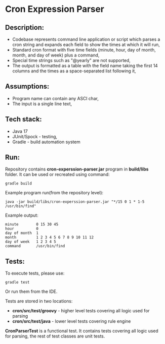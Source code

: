 # Cron Expression Parser

## Description:
- Codebase represents command line application or script which parses a cron string and expands each field
  to show the times at which it will run,
- Standard cron format with five time fields (minute, hour, day of
  month, month, and day of week) plus a command,
- Special time strings such as "@yearly" are not supported,
- The output is formatted as a table with the field name taking the first 14 columns and
  the times as a space-separated list following it,

## Assumptions:
- Program name can contain any ASCI char,
- The input is a single line text,

## Tech stack:
- Java 17
- JUnit/Spock - testing,
- Gradle - build automation system

## Run:
Repository contains **cron-experssion-parser.jar** program in **build/libs** folder.
It can be used or recreated using command:
```
gradle build
```

Example program run(from the repository level):
```
java -jar build/libs/cron-experssion-parser.jar "*/15 0 1 * 1-5 /usr/bin/find" 
```

Example output:
```
minute        0 15 30 45
hour          0
day of month  1
month         1 2 3 4 5 6 7 8 9 10 11 12
day of week   1 2 3 4 5
command       /usr/bin/find

```

## Tests:
To execute tests, please use:
```
gradle test
```
Or run them from the IDE. 

Tests are stored in two locations:
- **cron/src/test/groovy** - higher level tests covering all logic used for parsing
- **cron/src/test/java** - lower level tests covering rule engine

**CronParserTest** is a functional test. It contains tests covering all logic used for parsing, the rest of test classes are 
unit tests.  
